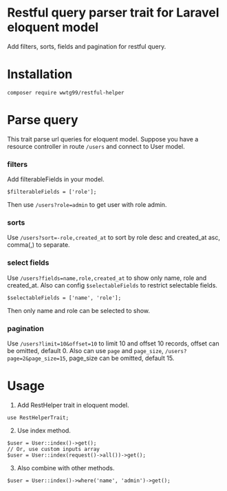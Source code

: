 Restful query parser trait for Laravel eloquent model
=====================================================

Add filters, sorts, fields and pagination for restful query.

# Installation
```
composer require wwtg99/restful-helper
```

# Parse query
This trait parse url queries for eloquent model. 
Suppose you have a resource controller in route `/users` and connect to User model.

### filters
Add filterableFields in your model.
```
$filterableFields = ['role'];
```
Then use `/users?role=admin` to get user with role admin.

### sorts
Use `/users?sort=-role,created_at` to sort by role desc and created_at asc, comma(,) to separate.

### select fields
Use `/users?fields=name,role,created_at` to show only name, role and created_at.
Also can config `$selectableFields` to restrict selectable fields.
```
$selectableFields = ['name', 'role'];
```
Then only name and role can be selected to show.

### pagination
Use `/users?limit=10&offset=10` to limit 10 and offset 10 records, offset can be omitted, default 0.
Also can use `page` and `page_size`, `/users?page=2&page_size=15`, page_size can be omitted, default 15.

# Usage
1. Add RestHelper trait in eloquent model.
```
use RestHelperTrait;
```

2. Use index method.
```
$user = User::index()->get();
// Or, use custom inputs array
$user = User::index(request()->all())->get();
```

3. Also combine with other methods.
```
$user = User::index()->where('name', 'admin')->get();
```
